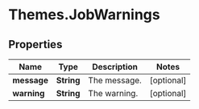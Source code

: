 # Themes.JobWarnings

## Properties
Name | Type | Description | Notes
------------ | ------------- | ------------- | -------------
**message** | **String** | The message. | [optional] 
**warning** | **String** | The warning. | [optional] 
